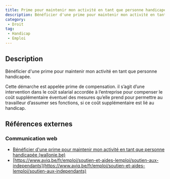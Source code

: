 ```yaml
---
title: Prime pour maintenir mon activité en tant que personne handicapée
description: Bénéficier d'une prime pour maintenir mon activité en tant que personne handicapée
category: 
 - Droit
tag: 
 - Handicap
 - Emploi
---
```


## Description

Bénéficier d'une prime pour maintenir mon activité en tant que personne handicapée.

Cette démarche est appelée prime de compensation. il s’agit d’une intervention dans le coût salarial accordée à l’entreprise pour compenser le coût supplémentaire éventuel des mesures qu’elle prend pour permettre au travailleur d’assumer ses fonctions, si ce coût supplémentaire est lié au handicap.

## Références externes 

### Communication web

- [Bénéficier d'une prime pour maintenir mon activité en tant que personne handicapée (wallonie.be)](https://www.wallonie.be/fr/demarches/beneficier-dune-prime-pour-maintenir-mon-activite-en-tant-que-personne-handicapee)
- [https://www.aviq.be/fr/emploi/soutien-et-aides-lemploi/soutien-aux-independants](https://www.aviq.be/fr/emploi/soutien-et-aides-lemploi/soutien-aux-independants)


